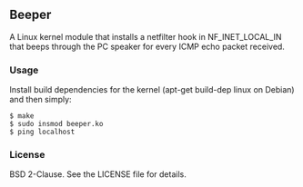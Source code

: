 ## Beeper

A Linux kernel module that installs a netfilter hook in NF_INET_LOCAL_IN that beeps through the PC speaker for every ICMP echo packet received.

### Usage

Install build dependencies for the kernel (apt-get build-dep linux on Debian) and then simply:

    $ make
    $ sudo insmod beeper.ko
    $ ping localhost

### License

BSD 2-Clause. See the LICENSE file for details.
